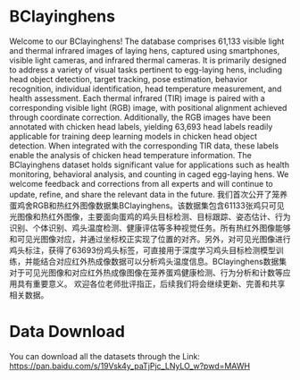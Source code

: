 # BClayinghens
Welcome to our BClayinghens! The database comprises 61,133 visible light and thermal infrared images of laying hens, captured using smartphones, visible light cameras, and infrared thermal cameras. It is primarily designed to address a variety of visual tasks pertinent to egg-laying hens, including head object detection, target tracking, pose estimation, behavior recognition, individual identification, head temperature measurement, and health assessment. Each thermal infrared (TIR) image is paired with a corresponding visible light (RGB) image, with positional alignment achieved through coordinate correction. Additionally, the RGB images have been annotated with chicken head labels, yielding 63,693 head labels readily applicable for training deep learning models in chicken head object detection. When integrated with the corresponding TIR data, these labels enable the analysis of chicken head temperature information. The BClayinghens dataset holds significant value for applications such as health monitoring, behavioral analysis, and counting in caged egg-laying hens.
We welcome feedback and corrections from all experts and will continue to update, refine, and share the relevant data in the future.
我们首次公开了笼养蛋鸡舍RGB和热红外图像数据集BClayinghens。该数据集包含61133张鸡只可见光图像和热红外图像，主要面向蛋鸡的鸡头目标检测、目标跟踪、姿态估计、行为识别、个体识别、鸡头温度检测、健康评估等多种视觉任务。所有热红外图像能够和可见光图像对应，并通过坐标校正实现了位置的对齐。另外，对可见光图像进行鸡头标注，获得了63693份鸡头标签，可直接用于深度学习鸡头目标检测模型训练，并能结合对应红外热成像数据可以分析鸡头温度信息。BClayinghens数据集对于可见光图像和对应红外热成像图像在笼养蛋鸡健康检测、行为分析和计数等应用具有重要意义。
欢迎各位老师批评指正，后续我们将会继续更新、完善和共享相关数据。

# Data Download
You can download all the datasets through the Link: https://pan.baidu.com/s/19Vsk4y_paTjPjc_LNyLO_w?pwd=MAWH
